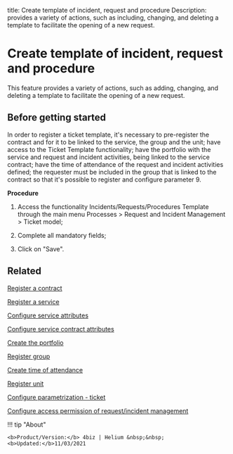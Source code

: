 title: Create template of incident, request and procedure
Description: provides a variety of actions, such as including, changing, and deleting a template to facilitate the opening of a new request.

# Create template of incident, request and procedure

This feature provides a variety of actions, such as adding, changing, and deleting a template to facilitate the opening of a new request.

## Before getting started

In order to register a ticket template, it's necessary to pre-register the contract and for it to be linked to the service, the group and the unit; have access to the Ticket Template functionality; have the portfolio with the service and request and incident activities, being linked to the service contract; have the time of attendance of the request and incident activities defined; the requester must be included in the group that is linked to the contract so that it's possible to register and configure parameter 9.

**Procedure**

1.	Access the functionality Incidents/Requests/Procedures Template through the main menu Processes > Request and Incident Management > Ticket model;

2.	Complete all mandatory fields;

3.	Click on "Save".


Related
-------

[Register a contract](/en-us/4biz-helium/additional-features/contract-management/use/register-contract.html)

[Register a service](/en-us/4biz-helium/processes/portfolio-and-catalog/use/register-a-service.html)

[Configure service attributes](/en-us/4biz-helium/processes/portfolio-and-catalog/use/configure-services-attributes.html)

[Configure service contract attributes](/en-us/4biz-helium/processes/portfolio-and-catalog/use/service-contract-attributes.html)

[Create the portfolio](/en-us/4biz-helium/processes/portfolio-and-catalog/use/create-the-portfolio.html)

[Register group](/en-us/4biz-helium/initial-settings/access-settings/user/register-groups.html)

[Create time of attendance](/en-us/4biz-helium/processes/service-level/configuration/create-time-attendance.html)

[Register unit](/en-us/4biz-helium/platform-administration/region-and-language/register-unit.html)

[Configure parametrization - ticket](/en-us/4biz-helium/platform-administration/parameters-list/configure-parametrization-ticket.html)

[Configure access permission of request/incident management](/en-us/4biz-helium/processes/tickets/configuration/access-ticket-management.html)



!!! tip "About"

    <b>Product/Version:</b> 4biz | Helium &nbsp;&nbsp;
    <b>Updated:</b>11/03/2021



